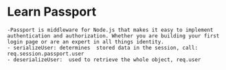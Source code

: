 # Learn Passport
    -Passport is middleware for Node.js that makes it easy to implement authentication and authorization. Whether you are building your first login page or are an expert in all things identity.
    - serializeUser: determines  stored data in the session, call: req.session.passport.user
    - deserializeUser:  used to retrieve the whole object, req.user